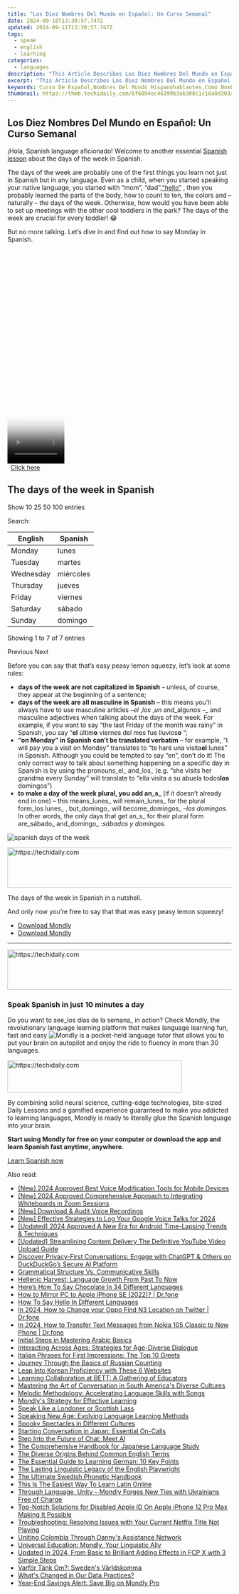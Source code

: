 ```yaml
---
title: "Los Diez Nombres Del Mundo en Español: Un Curso Semanal"
date: 2024-09-10T13:30:57.747Z
updated: 2024-09-11T13:30:57.747Z
tags:
  - speak
  - english
  - learning
categories:
  - languages
description: "This Article Describes Los Diez Nombres Del Mundo en Español: Un Curso Semanal"
excerpt: "This Article Describes Los Diez Nombres Del Mundo en Español: Un Curso Semanal"
keywords: Curso De Español,Nombres Del Mundo Hispanohablantes,Cómo Nombres en Español,Nombres Latinos Y Lengua Española,Curso Semanal en Español,Etimología De Nombres en Español,Nombres Culturales Latinoamericanos
thumbnail: https://thmb.techidaily.com/6f6094ec46399b3ab308c1c10a0d303a8a2fe57d58887a0de4be9b5a76727ac2.jpg
---
```


## Los Diez Nombres Del Mundo en Español: Un Curso Semanal

 ¡Hola, Spanish language aficionado! Welcome to another essential [Spanish lesson](https://shop.mondly.com/affiliate.php?ACCOUNT=ATISTUDI&AFFILIATE=108875&PATH=https://www.mondly.com?AFFILIATE=108875) about the days of the week in Spanish.

 The days of the week are probably one of the first things you learn not just in Spanish but in any language. Even as a child, when you started speaking your native language, you started with “mom”, “dad”,[“hello”](https://shop.mondly.com/affiliate.php?ACCOUNT=ATISTUDI&AFFILIATE=108875&PATH=https://www.mondly.com?AFFILIATE=108875) , then you probably learned the parts of the body, how to count to ten, the colors and – naturally – the days of the week. Otherwise, how would you have been able to set up meetings with the other cool toddlers in the park? The days of the week are crucial for every toddler! 😂

 But no more talking. Let’s dive in and find out how to say Monday in Spanish.





<!-- affiliate ads begin -->
<span id="1977032">
					<video width="128" height="480" style="cursor:pointer"
           poster="//a.impactradius-go.com/display-clicktoplayimage/1977032.png"
           onclick="if(!this.playClicked){this.play();this.setAttribute('controls',true);this.playClicked=true;}">
	   <source src="//a.impactradius-go.com/display-ad/22993-1977032">
	   <img src="//a.impactradius-go.com/display-clicktoplayimage/1977032.png" style="border: none; height: 100%; width: 100%; object-fit: contain">
	</video>
	<div style="width:80px;text-align:center"><a href="javascript:window.open(decodeURIComponent('https%3A%2F%2Fhomestyler.sjv.io%2Fc%2F5597632%2F1977032%2F22993'), '_blank');void(0);">Click here</a></div>
</span>
<img height="0" width="0" src="https://imp.pxf.io/i/5597632/1977032/22993" style="position:absolute;visibility:hidden;" border="0" />
<!-- affiliate ads end -->




## The days of the week in Spanish

 Show 10 25 50 100  entries

 Search:

| English   | Spanish   |
| --------- | --------- |
| Monday    | lunes     |
| Tuesday   | martes    |
| Wednesday | miércoles |
| Thursday  | jueves    |
| Friday    | viernes   |
| Saturday  | sábado    |
| Sunday    | domingo   |

 Showing 1 to 7 of 7 entries

 Previous  Next

 Before you can say that that’s easy peasy lemon squeezy, let’s look at some rules:

* **days of the week are not capitalized in Spanish** – unless, of course, they appear at the beginning of a sentence;
* **days of the week are all masculine in Spanish** – this means you’ll always have to use masculine articles –_el_ ,_los_ ,_un_ and_algunos –_ and masculine adjectives when talking about the days of the week. For example, if you want to say “the last Friday of the month was rainy” in Spanish, you say “**el** últim**o** viernes del mes fue lluvios**o** ”;
* **“on Monday” in Spanish can’t be translated verbatim** – for example, “I will pay you a visit on Monday” translates to “te haré una visita**el** lunes” in Spanish. Although you could be tempted to say “en”, don’t do it! The only correct way to talk about something happening on a specific day in Spanish is by using the pronouns_el_ and_los_ (e.g. “she visits her grandma every Sunday” will translate to “ella visita a su abuela todos**los** domingos”)
* **to make a day of the week plural, you add an_s_**  (if it doesn’t already end in one) – this means_lunes_ will remain_lunes_ for the plural form_los lunes_ , but_domingo_ will become_domingos_ –_los domingos._ In other words, the only days that get an_s_ for their plural form are_sábado_ and_domingo_ :_sábados y domingos._

![spanish days of the week](https://edge.mondly.com/blog/wp-content/uploads/2019/09/spanish-days-of-the-week.png "Monday To Domingo - Learn The Days Of The Week In Spanish 2")





<!-- affiliate ads begin -->
<a href="https://ephamedtechinc.pxf.io/c/5597632/2130529/26400" target="_top" id="2130529">
  <img src="//a.impactradius-go.com/display-ad/26400-2130529" border="0" alt="https://techidaily.com" width="728" height="90"/>
</a>
<img height="0" width="0" src="https://ephamedtechinc.pxf.io/i/5597632/2130529/26400" style="position:absolute;visibility:hidden;" border="0" />
<!-- affiliate ads end -->




 The days of the week in Spanish in a nutshell.

And only now you’re free to say that that was easy peasy lemon squeezy!

* [Download Mondly](https://www.facebook.com/sharer/sharer.php?u=https%3A%2F%2Fwww.mondly.com%2Fblog%2Fmonday-to-domingo-learn-the-days-of-the-week-in-spanish%2F&t=Monday+to+Domingo+%E2%80%93+Learn+the+Days+of+the+Week+in+Spanish "Share on Facebook")
* [Download Mondly](https://shop.mondly.com/affiliate.php?ACCOUNT=ATISTUDI&AFFILIATE=108875&PATH=https://www.mondly.com?AFFILIATE=108875)

---





<!-- affiliate ads begin -->
<a href="https://ephamedtechinc.pxf.io/c/5597632/2137224/26400" target="_top" id="2137224">
  <img src="//a.impactradius-go.com/display-ad/26400-2137224" border="0" alt="https://techidaily.com" width="728" height="90"/>
</a>
<img height="0" width="0" src="https://ephamedtechinc.pxf.io/i/5597632/2137224/26400" style="position:absolute;visibility:hidden;" border="0" />
<!-- affiliate ads end -->




### Speak Spanish in just 10 minutes a day

 Do you want to see_los días de la semana_ in action? Check Mondly, the revolutionary language learning platform that makes language learning fun, fast and easy ![Mondly](https://en.wikipedia.org/wiki/Mondly) is a pocket-held language tutor that allows you to put your brain on autopilot and enjoy the ride to fluency in more than 30 languages.





<!-- affiliate ads begin -->
<a href="https://aligracehair.sjv.io/c/5597632/2115919/19272" target="_top" id="2115919">
  <img src="//a.impactradius-go.com/display-ad/19272-2115919" border="0" alt="https://techidaily.com" width="392" height="72"/>
</a>
<img height="0" width="0" src="https://aligracehair.sjv.io/i/5597632/2115919/19272" style="position:absolute;visibility:hidden;" border="0" />
<!-- affiliate ads end -->




 By combining solid neural science, cutting-edge technologies, bite-sized Daily Lessons and a gamified experience guaranteed to make you addicted to learning languages, Mondly is ready to literally glue the Spanish language into your brain.

 **Start using Mondly for free on your computer or download the app and learn Spanish fast anytime, anywhere.**

[Learn Spanish now](https://adjt.mondly.com/5ixfg4k?campaign=blog-post-id-3378&fallback=https%3A%2F%2Fapp.mondly.com%3Futm%5Fmedium%3Dblog%5Fblog-post-id-3378%26utm%5Fsource%3Dblog-post-id-3378&redirect%5Fmacos=https%3A%2F%2Fapp.mondly.com%3Futm%5Fmedium%3Dblog%5Fblog-post-id-3378%26utm%5Fsource%3Dblog-post-id-3378&redirect%5Fandroid=https%3A%2F%2Fplay.google.com%2Fstore%2Fapps%2Fdetails%3Fid%3Dcom.atistudios.mondly.languages%3Futm%5Fmedium%3Dblog%5Fblog-post-id-3378%26utm%5Fsource%3Dblog-post-id-3378&redirect%5Fios=https%3A%2F%2Fapps.apple.com%2Fapp%2Fapple-store%2Fid987873536%3Fpt%3D78954800%26ct%3Dblog-post-id-3378%26mt%3D8 "Learn Spanish now")

<ins class="adsbygoogle"
     style="display:block"
     data-ad-format="autorelaxed"
     data-ad-client="ca-pub-7571918770474297"
     data-ad-slot="1223367746"></ins>



<ins class="adsbygoogle"
     style="display:block"
     data-ad-client="ca-pub-7571918770474297"
     data-ad-slot="8358498916"
     data-ad-format="auto"
     data-full-width-responsive="true"></ins>

<span class="atpl-alsoreadstyle">Also read:</span>
<div><ul>
<li><a href="https://video-capture.techidaily.com/new-2024-approved-best-voice-modification-tools-for-mobile-devices/"><u>[New] 2024 Approved  Best Voice Modification Tools for Mobile Devices</u></a></li>
<li><a href="https://screen-activity-recording.techidaily.com/new-2024-approved-comprehensive-approach-to-integrating-whiteboards-in-zoom-sessions/"><u>[New] 2024 Approved  Comprehensive Approach to Integrating Whiteboards in Zoom Sessions</u></a></li>
<li><a href="https://screen-video-capture.techidaily.com/new-download-and-audit-voice-recordings/"><u>[New] Download & Audit Voice Recordings</u></a></li>
<li><a href="https://on-screen-recording.techidaily.com/new-effective-strategies-to-log-your-google-voice-talks-for-2024/"><u>[New] Effective Strategies to Log Your Google Voice Talks for 2024</u></a></li>
<li><a href="https://fox-links.techidaily.com/updated-2024-approved-a-new-era-for-android-time-lapsing-trends-and-techniques/"><u>[Updated] 2024 Approved  A New Era for Android Time-Lapsing  Trends & Techniques</u></a></li>
<li><a href="https://youtube-web.techidaily.com/ed-streamlining-content-delivery-the-definitive-youtube-video-upload-guide/"><u>[Updated] Streamlining Content Delivery  The Definitive YouTube Video Upload Guide</u></a></li>
<li><a href="https://tech-hub.techidaily.com/discover-privacy-first-conversations-engage-with-chatgpt-and-others-on-duckduckgos-secure-ai-platform/"><u>Discover Privacy-First Conversations: Engage with ChatGPT & Others on DuckDuckGo’s Secure AI Platform</u></a></li>
<li><a href="https://mondly-stories.techidaily.com/grammatical-structure-vs-communicative-skills/"><u>Grammatical Structure Vs. Communicative Skills</u></a></li>
<li><a href="https://mondly-stories.techidaily.com/hellenic-harvest-language-growth-from-past-to-now/"><u>Hellenic Harvest: Language Growth From Past To Now</u></a></li>
<li><a href="https://mondly-stories.techidaily.com/heres-how-to-say-chocolate-in-34-different-languages/"><u>Here’s How To Say Chocolate In 34 Different Languages</u></a></li>
<li><a href="https://screen-mirror.techidaily.com/how-to-mirror-pc-to-apple-iphone-se-2022-drfone-by-drfone-ios/"><u>How to Mirror PC to Apple iPhone SE (2022)? | Dr.fone</u></a></li>
<li><a href="https://mondly-stories.techidaily.com/how-to-say-hello-in-different-languages/"><u>How To Say Hello In Different Languages</u></a></li>
<li><a href="https://location-social.techidaily.com/in-2024-how-to-change-your-oppo-find-n3-location-on-twitter-drfone-by-drfone-virtual-android/"><u>In 2024, How to Change your Oppo Find N3 Location on Twitter | Dr.fone</u></a></li>
<li><a href="https://android-transfer.techidaily.com/in-2024-how-to-transfer-text-messages-from-nokia-105-classic-to-new-phone-drfone-by-drfone-transfer-from-android-transfer-from-android/"><u>In 2024, How to Transfer Text Messages from Nokia 105 Classic to New Phone | Dr.fone</u></a></li>
<li><a href="https://mondly-stories.techidaily.com/initial-steps-in-mastering-arabic-basics/"><u>Initial Steps in Mastering Arabic Basics</u></a></li>
<li><a href="https://mondly-stories.techidaily.com/interacting-across-ages-strategies-for-age-diverse-dialogue/"><u>Interacting Across Ages: Strategies for Age-Diverse Dialogue</u></a></li>
<li><a href="https://mondly-stories.techidaily.com/italian-phrases-for-first-impressions-the-top-10-greets/"><u>Italian Phrases for First Impressions: The Top 10 Greets</u></a></li>
<li><a href="https://mondly-stories.techidaily.com/journey-through-the-basics-of-russian-counting/"><u>Journey Through the Basics of Russian Counting</u></a></li>
<li><a href="https://mondly-stories.techidaily.com/leap-into-korean-proficiency-with-these-6-websites/"><u>Leap Into Korean Proficiency with These 6 Websites</u></a></li>
<li><a href="https://mondly-stories.techidaily.com/learning-collaboration-at-bett-a-gathering-of-educators/"><u>Learning Collaboration at BETT: A Gathering of Educators</u></a></li>
<li><a href="https://mondly-stories.techidaily.com/mastering-the-art-of-conversation-in-south-americas-diverse-cultures/"><u>Mastering the Art of Conversation in South America's Diverse Cultures</u></a></li>
<li><a href="https://mondly-stories.techidaily.com/melodic-methodology-accelerating-language-skills-with-songs/"><u>Melodic Methodology: Accelerating Language Skills with Songs</u></a></li>
<li><a href="https://mondly-stories.techidaily.com/mondlys-strategy-for-effective-learning/"><u>Mondly's Strategy for Effective Learning</u></a></li>
<li><a href="https://mondly-stories.techidaily.com/speak-like-a-londoner-or-scottish-lass/"><u>Speak Like a Londoner or Scottish Lass</u></a></li>
<li><a href="https://mondly-stories.techidaily.com/speaking-new-age-evolving-language-learning-methods/"><u>Speaking New Age: Evolving Language Learning Methods</u></a></li>
<li><a href="https://mondly-stories.techidaily.com/spooky-spectacles-in-different-cultures/"><u>Spooky Spectacles in Different Cultures</u></a></li>
<li><a href="https://mondly-stories.techidaily.com/starting-conversation-in-japan-essential-on-calls/"><u>Starting Conversation in Japan: Essential On-Calls</u></a></li>
<li><a href="https://mondly-stories.techidaily.com/step-into-the-future-of-chat-meet-ai/"><u>Step Into the Future of Chat: Meet AI</u></a></li>
<li><a href="https://mondly-stories.techidaily.com/the-comprehensive-handbook-for-japanese-language-study/"><u>The Comprehensive Handbook for Japanese Language Study</u></a></li>
<li><a href="https://mondly-stories.techidaily.com/the-diverse-origins-behind-common-english-terms/"><u>The Diverse Origins Behind Common English Terms</u></a></li>
<li><a href="https://mondly-stories.techidaily.com/the-essential-guide-to-learning-german-10-key-points/"><u>The Essential Guide to Learning German: 10 Key Points</u></a></li>
<li><a href="https://mondly-stories.techidaily.com/the-lasting-linguistic-legacy-of-the-english-playwright/"><u>The Lasting Linguistic Legacy of the English Playwright</u></a></li>
<li><a href="https://mondly-stories.techidaily.com/the-ultimate-swedish-phonetic-handbook/"><u>The Ultimate Swedish Phonetic Handbook</u></a></li>
<li><a href="https://mondly-stories.techidaily.com/this-is-the-easiest-way-to-learn-latin-online/"><u>This Is The Easiest Way To Learn Latin Online</u></a></li>
<li><a href="https://mondly-stories.techidaily.com/through-language-unity-mondly-forges-new-ties-with-ukrainians-free-of-charge/"><u>Through Language, Unity – Mondly Forges New Ties with Ukrainians Free of Charge</u></a></li>
<li><a href="https://apple-account.techidaily.com/top-notch-solutions-for-disabled-apple-id-on-apple-iphone-12-pro-max-making-it-possible-by-drfone-ios/"><u>Top-Notch Solutions for Disabled Apple ID On Apple iPhone 12 Pro Max Making It Possible</u></a></li>
<li><a href="https://techtrends.techidaily.com/troubleshooting-resolving-issues-with-your-current-netflix-title-not-playing/"><u>Troubleshooting: Resolving Issues with Your Current Netflix Title Not Playing</u></a></li>
<li><a href="https://mondly-stories.techidaily.com/uniting-colombia-through-dannys-assistance-network/"><u>Uniting Colombia Through Danny's Assistance Network</u></a></li>
<li><a href="https://mondly-stories.techidaily.com/universal-education-mondly-your-linguistic-ally/"><u>Universal Education: Mondly, Your Linguistic Ally</u></a></li>
<li><a href="https://ai-video-tools.techidaily.com/updated-in-2024-from-basic-to-brilliant-adding-effects-in-fcp-x-with-3-simple-steps/"><u>Updated In 2024, From Basic to Brilliant Adding Effects in FCP X with 3 Simple Steps</u></a></li>
<li><a href="https://mondly-stories.techidaily.com/varfor-tank-om-swedens-varldskomma/"><u>Varför Tänk Om?: Sweden's Världskomma</u></a></li>
<li><a href="https://mondly-stories.techidaily.com/whats-changed-in-our-data-practices/"><u>What's Changed in Our Data Practices?</u></a></li>
<li><a href="https://mondly-stories.techidaily.com/year-end-savings-alert-save-big-on-mondly-pro/"><u>Year-End Savings Alert: Save Big on Mondly Pro</u></a></li>
</ul></div>
